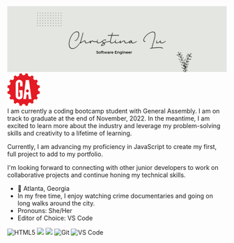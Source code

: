 ![Personal Github Banner](bannerwhite.png)
<img src="https://github.com/christinalu3799/christinalu3799/blob/main/general-assembly_logo.png" alt="GA Logo" width="75"/>
<br>
I am currently a coding bootcamp student with General Assembly. I am on track to graduate at the end of November, 2022. In the meantime, I am excited to learn more about the industry and leverage my problem-solving skills and creativity to a lifetime of learning.

Currently, I am advancing my proficiency in JavaScript to create my first, full project to add to my portfolio. 

I'm looking forward to connecting with other junior developers to work on collaborative projects and continue honing my technical skills.

- 📍 Atlanta, Georgia
- In my free time, I enjoy watching crime documentaries and going on long walks around the city.
- Pronouns: She/Her
- Editor of Choice: VS Code 


<img src="https://img.shields.io/badge/-HTML5-%23E44D27?style=flat-square&logo=html5&logoColor=ffffff" alt="HTML5"/>
<img src="https://img.shields.io/badge/-CSS3-%231572B6?style=flat-square&logo=css3 atl="CSS3"/>
<img src="https://img.shields.io/badge/-JavaScript-%23F7DF1C?style=flat-square&logo=javascript&logoColor=000000&labelColor=%23F7DF1C&color=%23FFCE5A" src="JavaScript"/>
<img src="https://img.shields.io/badge/-Git-%23F05032?style=flat-square&logo=git&logoColor=%23ffffff" alt="Git"/>
<img src="https://img.shields.io/badge/-VSCode-%23007ACC?style=flat-square&logo=visual-studio-code" alt="VS Code"/>
